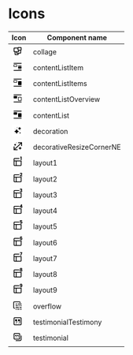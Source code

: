 # Icons

| Icon   | Component name   |
| ------ | ---------------- |
| <img src="./src/svg/collage.svg" width="24" height="24"> | collage |
| <img src="./src/svg/content-list-item.svg" width="24" height="24"> | contentListItem |
| <img src="./src/svg/content-list-items.svg" width="24" height="24"> | contentListItems |
| <img src="./src/svg/content-list-overview.svg" width="24" height="24"> | contentListOverview |
| <img src="./src/svg/content-list.svg" width="24" height="24"> | contentList |
| <img src="./src/svg/decoration.svg" width="24" height="24"> | decoration |
| <img src="./src/svg/decorative-resize-corner-n-e.svg" width="24" height="24"> | decorativeResizeCornerNE |
| <img src="./src/svg/layout-1.svg" width="24" height="24"> | layout1 |
| <img src="./src/svg/layout-2.svg" width="24" height="24"> | layout2 |
| <img src="./src/svg/layout-3.svg" width="24" height="24"> | layout3 |
| <img src="./src/svg/layout-4.svg" width="24" height="24"> | layout4 |
| <img src="./src/svg/layout-5.svg" width="24" height="24"> | layout5 |
| <img src="./src/svg/layout-6.svg" width="24" height="24"> | layout6 |
| <img src="./src/svg/layout-7.svg" width="24" height="24"> | layout7 |
| <img src="./src/svg/layout-8.svg" width="24" height="24"> | layout8 |
| <img src="./src/svg/layout-9.svg" width="24" height="24"> | layout9 |
| <img src="./src/svg/overflow.svg" width="24" height="24"> | overflow |
| <img src="./src/svg/testimonial-testimony.svg" width="24" height="24"> | testimonialTestimony |
| <img src="./src/svg/testimonial.svg" width="24" height="24"> | testimonial |
